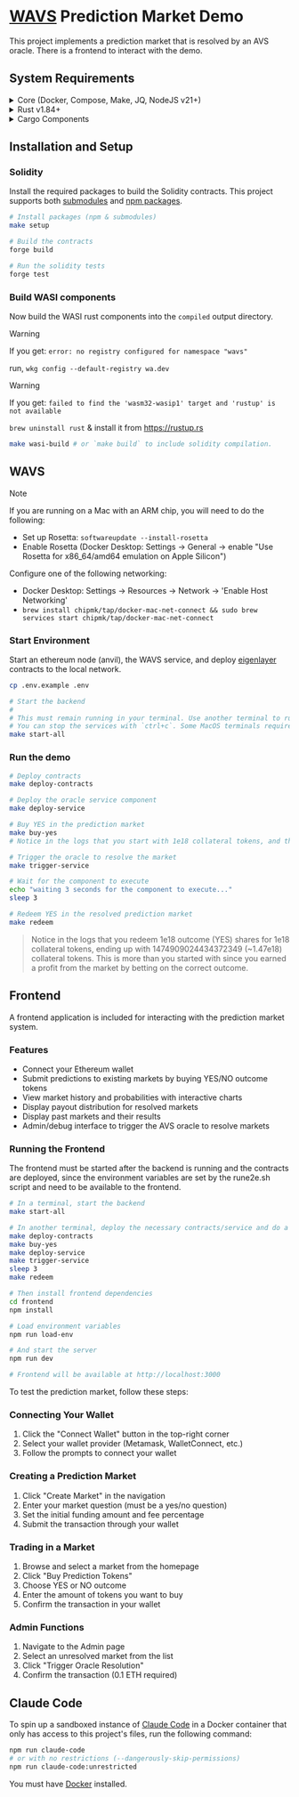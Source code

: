 # [WAVS](https://docs.wavs.xyz) Prediction Market Demo

This project implements a prediction market that is resolved by an AVS oracle.
There is a frontend to interact with the demo.

## System Requirements

<details>
<summary>Core (Docker, Compose, Make, JQ, NodeJS v21+)</summary>

### Docker

- **MacOS**: `brew install --cask docker`
- **Ubuntu**: `sudo apt -y install docker.io`
- [Docker Documentation](https://docs.docker.com/get-started/get-docker/)

### Docker Compose

- **MacOS**: Already installed with Docker installer
- **Linux**: `sudo apt-get install docker-compose-v2`
- [Compose Documentation](https://docs.docker.com/compose/)

### Make

- **MacOS**: `brew install make`
- **Linux**: `sudo apt -y install make`
- [Make Documentation](https://www.gnu.org/software/make/manual/make.html)

### JQ

- **MacOS**: `brew install jq`
- **Ubuntu**: `sudo apt -y install jq`
- [JQ Documentation](https://jqlang.org/download/)

### Node.js

- **Required Version**: v21+
- [Installation via NVM](https://github.com/nvm-sh/nvm?tab=readme-ov-file#installing-and-updating)
</details>

<details>

<summary>Rust v1.84+</summary>

### Rust Installation

```bash
curl --proto '=https' --tlsv1.2 -sSf https://sh.rustup.rs | sh

rustup toolchain install stable
rustup target add wasm32-wasip2
```

### Upgrade Rust

```bash
# Remove old targets if present
rustup target remove wasm32-wasi || true
rustup target remove wasm32-wasip1 || true

# Update and add required target
rustup update stable
rustup target add wasm32-wasip2
```

</details>

<details>
<summary>Cargo Components</summary>

## Install Cargo Components

```bash
# Install required cargo components
# https://github.com/bytecodealliance/cargo-component#installation
cargo install cargo-binstall
cargo binstall cargo-component warg-cli wkg --locked --no-confirm --force

# Configure default registry
wkg config --default-registry wa.dev
```

</details>

## Installation and Setup

### Solidity

Install the required packages to build the Solidity contracts. This project supports both [submodules](./.gitmodules) and [npm packages](./package.json).

```bash
# Install packages (npm & submodules)
make setup

# Build the contracts
forge build

# Run the solidity tests
forge test
```

### Build WASI components

Now build the WASI rust components into the `compiled` output directory.

> [!WARNING]
> If you get: `error: no registry configured for namespace "wavs"`
>
> run, `wkg config --default-registry wa.dev`

> [!WARNING]
> If you get: `failed to find the 'wasm32-wasip1' target and 'rustup' is not available`
>
> `brew uninstall rust` & install it from <https://rustup.rs>

```bash
make wasi-build # or `make build` to include solidity compilation.
```

## WAVS

> [!NOTE]
> If you are running on a Mac with an ARM chip, you will need to do the following:
>
> - Set up Rosetta: `softwareupdate --install-rosetta`
> - Enable Rosetta (Docker Desktop: Settings -> General -> enable "Use Rosetta for x86_64/amd64 emulation on Apple Silicon")
>
> Configure one of the following networking:
>
> - Docker Desktop: Settings -> Resources -> Network -> 'Enable Host Networking'
> - `brew install chipmk/tap/docker-mac-net-connect && sudo brew services start chipmk/tap/docker-mac-net-connect`

### Start Environment

Start an ethereum node (anvil), the WAVS service, and deploy
[eigenlayer](https://www.eigenlayer.xyz/) contracts to the local network.

```bash
cp .env.example .env

# Start the backend
#
# This must remain running in your terminal. Use another terminal to run other commands.
# You can stop the services with `ctrl+c`. Some MacOS terminals require pressing it twice.
make start-all
```

### Run the demo

```bash
# Deploy contracts
make deploy-contracts

# Deploy the oracle service component
make deploy-service

# Buy YES in the prediction market
make buy-yes
# Notice in the logs that you start with 1e18 collateral tokens, and then purchase 1e18 YES shares for 525090975565627651 (~5.25e17) collateral tokens, leaving 474909024434372349 (~4.75e17) collateral tokens remaining.

# Trigger the oracle to resolve the market
make trigger-service

# Wait for the component to execute
echo "waiting 3 seconds for the component to execute..."
sleep 3

# Redeem YES in the resolved prediction market
make redeem
```

> Notice in the logs that you redeem 1e18 outcome (YES) shares for 1e18 collateral tokens, ending up with 1474909024434372349 (~1.47e18) collateral tokens. This is more than you started with since you earned a profit from the market by betting on the correct outcome.

## Frontend

A frontend application is included for interacting with the prediction market system.

### Features

- Connect your Ethereum wallet
- Submit predictions to existing markets by buying YES/NO outcome tokens
- View market history and probabilities with interactive charts
- Display payout distribution for resolved markets
- Display past markets and their results
- Admin/debug interface to trigger the AVS oracle to resolve markets

### Running the Frontend

The frontend must be started after the backend is running and the contracts are
deployed, since the environment variables are set by the rune2e.sh script and
need to be available to the frontend.

```bash
# In a terminal, start the backend
make start-all

# In another terminal, deploy the necessary contracts/service and do a test run.
make deploy-contracts
make buy-yes
make deploy-service
make trigger-service
sleep 3
make redeem

# Then install frontend dependencies
cd frontend
npm install

# Load environment variables
npm run load-env

# And start the server
npm run dev

# Frontend will be available at http://localhost:3000
```

To test the prediction market, follow these steps:

<!-- TODO: change to steps -->

### Connecting Your Wallet

1. Click the "Connect Wallet" button in the top-right corner
2. Select your wallet provider (Metamask, WalletConnect, etc.)
3. Follow the prompts to connect your wallet

### Creating a Prediction Market

1. Click "Create Market" in the navigation
2. Enter your market question (must be a yes/no question)
3. Set the initial funding amount and fee percentage
4. Submit the transaction through your wallet

### Trading in a Market

1. Browse and select a market from the homepage
2. Click "Buy Prediction Tokens"
3. Choose YES or NO outcome
4. Enter the amount of tokens you want to buy
5. Confirm the transaction in your wallet

### Admin Functions

1. Navigate to the Admin page
2. Select an unresolved market from the list
3. Click "Trigger Oracle Resolution"
4. Confirm the transaction (0.1 ETH required)

## Claude Code

To spin up a sandboxed instance of [Claude Code](https://docs.anthropic.com/en/docs/agents-and-tools/claude-code/overview) in a Docker container that only has access to this project's files, run the following command:

```bash
npm run claude-code
# or with no restrictions (--dangerously-skip-permissions)
npm run claude-code:unrestricted
```

You must have [Docker](https://www.docker.com/) installed.
